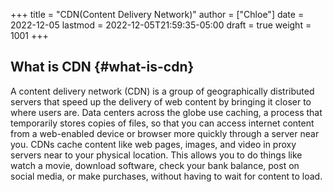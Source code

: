 +++
title = "CDN(Content Delivery Network)"
author = ["Chloe"]
date = 2022-12-05
lastmod = 2022-12-05T21:59:35-05:00
draft = true
weight = 1001
+++

## What is CDN {#what-is-cdn}

A content delivery network (CDN) is a group of geographically
distributed servers that speed up the delivery of web content by
bringing it closer to where users are. Data centers across the globe
use caching, a process that temporarily stores copies of files, so
that you can access internet content from a web-enabled device or
browser more quickly through a server near you. CDNs cache content
like web pages, images, and video in proxy servers near to your
physical location. This allows you to do things like watch a movie,
download software, check your bank balance, post on social media, or
make purchases, without having to wait for content to load.
